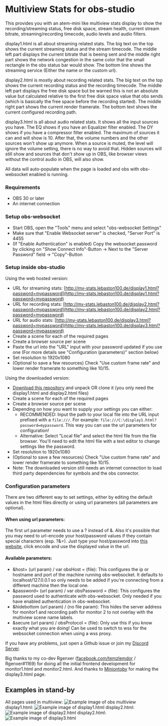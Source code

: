# Multiview Stats for obs-studio

This provides you with an atem-mini like multiview stats display to show the recording/streaming status, free disk space, stream health, current stream bitrate, streaming/recording timecode, audio levels and audio filters.

display1.html is all about streaming related stats. The big text on the top shows the current streaming status and the stream timecode. The middle left part displays the current bitrate that is beeing sent and the middle right part shows the network congestion in the same color that the small rectangle in the obs status bar would show. The bottom line shows the streaming service (Either the name or the custom url).

display2.html is mostly about recording related stats. The big text on the top shows the current recording status and the recording timecode. The middle left part displays the free disk space but be warned this is not an absolute value but calculated relative to the first free disk space value that obs sends (which is basically the free space before the recording started). The middle right part shows the current render framerate. The bottom text shows the current configured recording path.

display3.html is all about audio related stats. It shows all the input sources you have. The EQ shows if you have an Equalizer filter enabled. The DY shows if you have a compressor filter enabled. The maximum of sources it can and will show is 10. After that, the volume numbers and the other sources won't show up anymore. When a source is muted, the level will ignore the volume setting, there is no way to avoid that. Hidden sources will still show and sources that don't show up in OBS, like browser views without the control audio in OBS, will also show.

All data will auto-populate when the page is loaded and obs with obs-websocket enabled is running.

### Requirements
- OBS 30 or later
- An internet connection

### Setup obs-websocket
- Start OBS, open the "Tools" menu and select "obs-websocket Settings"
- Make sure that "Enable Websocket server" is checked, "Server Port" is 4455
- (If "Enable Authentication" is enabled) Copy the websocket password by clicking on "Show Connect Info"-Button -> Next to the "Server Password" field -> "Copy"-Button

### Setup inside obs-studio

Using the web hosted version:
- URL for streaming stats: [http://mv-stats.lebaston100.de/display1.html?password=mypassword](http://mv-stats.lebaston100.de/display1.html?password=mypassword)
- URL for recording stats: [http://mv-stats.lebaston100.de/display2.html?password=mypassword](http://mv-stats.lebaston100.de/display2.html?password=mypassword)
- URL for audio stats: [http://mv-stats.lebaston100.de/display3.html?password=mypassword](http://mv-stats.lebaston100.de/display3.html?password=mypassword)
- Create a scene for each of the required pages
- Create a browser source per scene
- Paste the url into the "URL" input with your password updated if you use one (For more details see "Configuration (parameters)" section below)
- Set resolution to 1920x1080
- (Optional to save a few resources) Check "Use custom frame rate" and lower render framerate to something like 10/15.

Using the downloaded version:
- [Download this repository](https://github.com/lebaston100/mv-stats-for-obs/archive/master.zip) and unpack OR clone it (you only need the display1.html and display2.html files)
- Create a scene for each of the required pages
- Create a browser source per scene
- Depending on how you want to supply your settings you can either:
    - RECOMMENDED: Input the path to your local file into the URL input prefixed with a `file:///`. For example: `file:///C:\display1.html?password=mypassword`. This way you can use the url parameters for configuration!
    - Alternative: Select "Local file" and select the html file from the file browser. You'll need to edit the html file with a text editor to change settings like the password.
- Set resolution to 1920x1080
- (Optional to save a few resources) Check "Use custom frame rate" and lower render framerate to something like 10/15.
- Note: The downloaded version still needs an internet connection to load third party dependencies for symbols and the obs connector.


### Configuration parameters
There are two different way to set settings, either by editing the default values in the html files directly or using url parameters (all parameters are optional).

#### When using url parameters:
The first url parameter needs to use a ? instead of &. Also it's possible that you may need to url-encode your host/password values if they contain special characters (esp. ?&=). Just type your host/password into [this website](https://urlencode.org/), click encode and use the displayed value in the url.

#### Available parameters:
- &host= (url param) / var obsHost = (file): This configures the ip or hostname and port of the machine running obs-websocket. It defaults to localhost/127.0.0.1 so only needs to be added if you're connecting from a different machine then the local one.
- &password= (url param) / var obsPassword = (file): This configures the password used to authenticate with obs-websocket. Only needed if you have enabled authentication in obs-websocket.
- &hidebottom (url param) / (no file param): This hides the server address for monitor1 and recording path for monitor 2 to not overlay with the multiview scene name labels.
- &secure (url param) / obsProtocol = (file): Only use this if you know exactly what you are doing! Can be used to switch to wss for the websocket connection when using a wss proxy.

If you have any problems, just open a Github issue or join my [Discord Server](https://discord.gg/PCYQJwX).

Big thanks to my co-dev Rgenxer ([facebook.com/temzlemdor](https://www.facebook.com/temzlemdor) / Rgenxer#1169) for doing all the initial frontend development for monitor1.html and monitor2.html.
And thanks to [Miniontoby](https://github.com/Miniontoby) for making the display3.html page.

## Examples in stand-by
All pages used in multiview:
![Example image of obs multiview](https://cdn.lebaston100.de/git/amv/everything.png)
display1.html:
![Example image of display1.html](https://cdn.lebaston100.de/git/amv/display1.png)
display2.html:
![Example image of display2.html](https://cdn.lebaston100.de/git/amv/display2.png)
display2.html:
![Example image of display3.html](https://cdn.lebaston100.de/git/amv/display3.png)